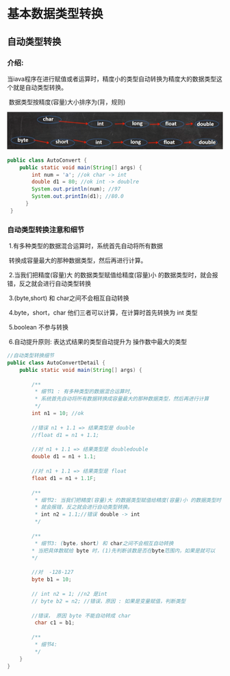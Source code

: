 # 基本数据类型转换

## 自动类型转换

### 	介绍:

​      当iava程序在进行赋值或者运算时，精度小的类型自动转换为精度大的数据类型这个就是自动类型转换。

​      数据类型按精度(容量)大小排序为(背，规则)

![image-20230224003002648](./image/11.png)

```java
public class AutoConvert {
    public static void main(String[] args) {
        int num = 'a'; //ok char -> int
        double d1 = 80; //ok int -> doublre
    	System.out.println(num); //97
    	System.out.printIn(d1); //80.0
      }
 }
```

### 自动类型转换注意和细节

​	1.有多种类型的数据混合运算时，系统首先自动将所有数据

​	转换成容量最大的那种数据类型，然后再进行计算。

​	2.当我们把精度(容量)大 的数据类型赋值给精度(容量)小 的数据类型时，就会报错，反之就会进行自动类型转换

​	3.(byte,short) 和 char之间不会相互自动转换

​	4.byte，short，char 他们三者可以计算，在计算时首先转换为 int 类型

​	5.boolean 不参与转换

​	6.自动提升原则: 表达式结果的类型自动提升为 操作数中最大的类型

```java
//自动类型转换细节
public class AutoConvertDetail {
    public static void main(String[] args) {
        
        /**
         * 细节1 : 有多种类型的数据混合运算时,
         * 系统首先自动将所有数据转换成容量最大的那种数据类型，然后再进行计算
         */
        int n1 = 10; //ok
        
        //错误 n1 + 1.1 => 结果类型是 double
        //float d1 = n1 + 1.1; 
        
        //对 n1 + 1.1 => 结果类型是 doubledouble
        double d1 = n1 + 1.1; 
        
        //对 n1 + 1.1 => 结果类型是 float
        float d1 = n1 + 1.1F; 
        
        /**
         * 细节2: 当我们把精度(容量)大 的数据类型赋值给精度(容量)小 的数据类型时
         * 就会报错，反之就会进行自动类型转换。
         * int n2 = 1.1;//错误 double -> int
         */
        
        /** 
         * 细节3: (byte，short) 和 char之间不会相互自动转换
        * 当把具体数赋给 byte 时，(1)先判断该数是否在byte范围内，如果是就可以
        */
        
        //对  -128-127
        byte b1 = 10; 
        
        // int n2 = 1; //n2 是int
        // byte b2 = n2; //错误，原因 : 如果是变量赋值，判断类型
        
        //错误， 原因 byte 不能自动转成 char
         char c1 = b1; 
        
        /**
         * 细节4:
         */
    }
}
```

